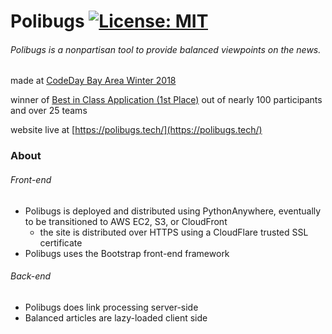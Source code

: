 # Polibugs [![License: MIT](https://img.shields.io/badge/License-MIT-yellow.svg)](LICENSE.md)
###### Polibugs is a nonpartisan tool to provide balanced viewpoints on the news.

made at [CodeDay Bay Area Winter 2018](https://showcase.srnd.org/winter-2018/ba/wrapup)  

winner of [Best in Class Application (1st Place)](https://devpost.com/software/asktwitter-com) out of nearly 100 participants and over 25 teams

website live at [https://polibugs.tech/](https://polibugs.tech/)

### About  
###### Front-end
+ Polibugs is deployed and distributed using PythonAnywhere, eventually to be transitioned to AWS EC2, S3, or CloudFront
  + the site is distributed over HTTPS using a CloudFlare trusted SSL certificate
+ Polibugs uses the Bootstrap front-end framework
###### Back-end
+ Polibugs does link processing server-side
+ Balanced articles are lazy-loaded client side
